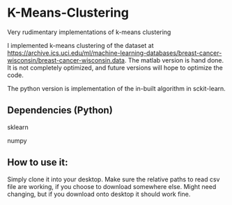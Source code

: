 # K-Means-Clustering
Very rudimentary implementations of k-means clustering

I implemented k-means clustering of the dataset at https://archive.ics.uci.edu/ml/machine-learning-databases/breast-cancer-wisconsin/breast-cancer-wisconsin.data. 
The matlab version is hand done. It is not completely optimized, and future versions will hope to optimize the code. 

The python version is implementation of the in-built algorithm in sckit-learn. 

## Dependencies (Python)
sklearn

numpy

## How to use it:
Simply clone it into your desktop. Make sure the relative paths to read csv file are working, if you choose to download somewhere else. Might need changing, but if you download onto desktop it should work fine. 
